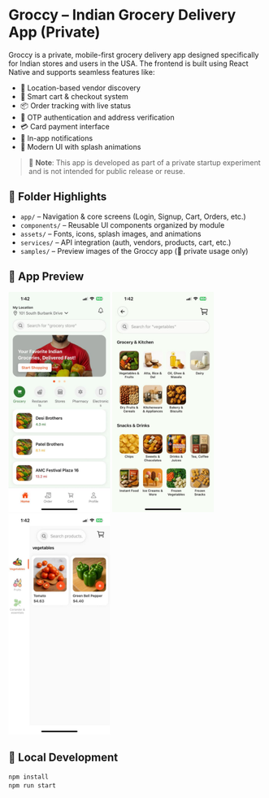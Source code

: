 # Groccy – Indian Grocery Delivery App (Private)

Groccy is a private, mobile-first grocery delivery app designed specifically for Indian stores and users in the USA. The frontend is built using React Native and supports seamless features like:

- 📍 Location-based vendor discovery
- 🛒 Smart cart & checkout system
- 📦 Order tracking with live status
- 🔐 OTP authentication and address verification
- 💳 Card payment interface
- 🔔 In-app notifications
- 🎉 Modern UI with splash animations

> 📌 **Note**: This app is developed as part of a private startup experiment and is not intended for public release or reuse.

## 📂 Folder Highlights

- `app/` – Navigation & core screens (Login, Signup, Cart, Orders, etc.)
- `components/` – Reusable UI components organized by module
- `assets/` – Fonts, icons, splash images, and animations
- `services/` – API integration (auth, vendors, products, cart, etc.)
- `samples/` – Preview images of the Groccy app (📸 private usage only)
## 📱 App Preview

<p float="left">
  <img src="samples/App%201.jpeg" width="200"/>
  <img src="samples/App%202.jpeg" width="200"/>
  <img src="samples/App%203.jpeg" width="200"/>
</p>

## 🧪 Local Development

```bash
npm install
npm run start
